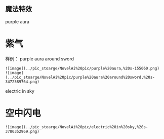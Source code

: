 ## 魔法特效

purple aura
# 紫气
样例： purple aura around sword
```
![image](../pic_stoarge/NovelAi%20pic/purple%20aura,%20s-155060.png)
![image](../pic_stoarge/NovelAi%20pic/purple%20aura%20around%20sword,%20s-3472589764.png)

```
electric in sky
# 空中闪电
```
![image](../pic_stoarge/NovelAi%20pic/electric%20in%20sky,%20s-3780352969.png)